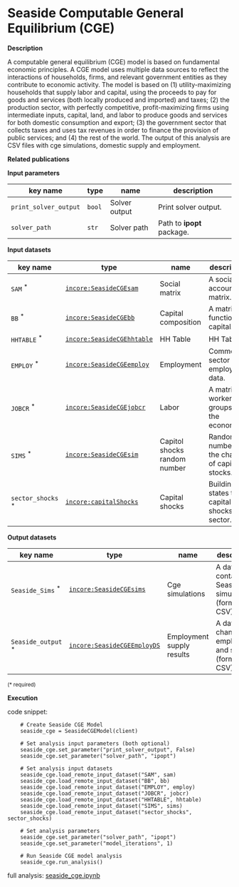 # Seaside Computable General Equilibrium (CGE)

**Description**

A computable general equilibrium (CGE) model is based on fundamental economic principles. A CGE model uses multiple 
data sources to reflect the interactions of households, firms, and relevant government entities as they contribute 
to economic activity. The model is based on (1) utility-maximizing households that supply labor and capital, 
using the proceeds to pay for goods and services (both locally produced and imported) and taxes; (2) the production 
sector, with perfectly competitive, profit-maximizing firms using intermediate inputs, capital, land, and labor 
to produce goods and services for both domestic consumption and export; (3) the government sector that collects 
taxes and uses tax revenues in order to finance the provision of public services; and (4) the rest of the world. 
The output of this analysis are CSV files with cge simulations, domestic supply and employment.

**Related publications**

**Input parameters**

key name | type | name | description
--- | --- | --- | ---
`print_solver_output` | `bool` | Solver output | Print solver output.
`solver_path` | `str` | Solver path | Path to **ipopt** package.

**Input datasets**

key name | type | name | description
--- | --- | --- | ---
`SAM` <sup>*</sup> | [`incore:SeasideCGEsam`](https://tools.in-core.org/semantics/api/types/incore:SeasideCGEsam) | Social matrix | A social accounting matrix.
`BB` <sup>*</sup> | [`incore:SeasideCGEbb`](https://tools.in-core.org/semantics/api/types/incore:SeasideCGEbb) | Capital composition | A matrix of functioning capital.
`HHTABLE` <sup>*</sup> | [`incore:SeasideCGEhhtable`](https://tools.in-core.org/semantics/api/types/incore:SeasideCGEhhtable) | HH Table | HH Table.
`EMPLOY` <sup>*</sup> | [`incore:SeasideCGEemploy`](https://tools.in-core.org/semantics/api/types/incore:SeasideCGEemploy) | Employment | Commercial sector employment data.
`JOBCR` <sup>*</sup> | [`incore:SeasideCGEjobcr`](https://tools.in-core.org/semantics/api/types/incore:SeasideCGEjobcr) | Labor | A matrix of workers groups in the economy.
`SIMS` <sup>*</sup> | [`incore:SeasideCGEsim`](https://tools.in-core.org/semantics/api/types/incore:SeasideCGEsim) | Capitol shocks random number | Random numbers for the change of capital stocks.
`sector_shocks` <sup>*</sup> | [`incore:capitalShocks`](https://tools.in-core.org/semantics/api/types/incore:capitalShocks) | Capital shocks | Building states to capital <br>shocks per sector.

**Output datasets**

key name | type | name | description
--- | --- | --- | ---
`Seaside_Sims` <sup>*</sup> | [`incore:SeasideCGEsims`](https://tools.in-core.org/semantics/api/types/incore:SeasideCGEsims) | Cge simulations | A dataset containing Seaside cge simulations (format: CSV).
`Seaside_output` <sup>*</sup> | [`incore:SeasideCGEEmployDS`](https://tools.in-core.org/semantics/api/types/incore:SeasideCGEEmployDS) | Employment supply results | A dataset  of changes in employment and supply. <br>(format: CSV).

<small>(* required)</small>

**Execution**

code snippet:

```
    # Create Seaside CGE Model
    seaside_cge = SeasideCGEModel(client)

    # Set analysis input parameters (both optional)
    seaside_cge.set_parameter("print_solver_output", False)
    seaside_cge.set_parameter("solver_path", "ipopt")

    # Set analysis input datasets
    seaside_cge.load_remote_input_dataset("SAM", sam)
    seaside_cge.load_remote_input_dataset("BB", bb)
    seaside_cge.load_remote_input_dataset("EMPLOY", employ)
    seaside_cge.load_remote_input_dataset("JOBCR", jobcr)
    seaside_cge.load_remote_input_dataset("HHTABLE", hhtable)
    seaside_cge.load_remote_input_dataset("SIMS", sims)
    seaside_cge.load_remote_input_dataset("sector_shocks", sector_shocks)

    # Set analysis parameters
    seaside_cge.set_parameter("solver_path", "ipopt")
    seaside_cge.set_parameter("model_iterations", 1)

    # Run Seaside CGE model analysis
    seaside_cge.run_analysis()
```

full analysis: [seaside_cge.ipynb](https://github.com/IN-CORE/incore-docs/blob/main/notebooks/seaside_cge.ipynb)
